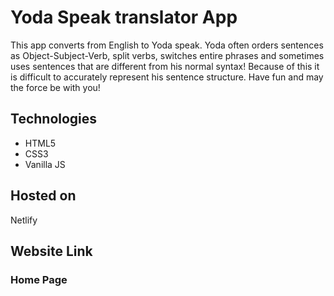 # Yoda Speak translator App

This app converts from English to Yoda speak. Yoda often orders sentences as Object-Subject-Verb, split verbs, switches entire phrases and sometimes uses sentences that are different from his normal syntax! Because of this it is difficult to accurately represent his sentence structure.
Have fun and may the force be with you!


## Technologies
* HTML5
* CSS3
* Vanilla JS

## Hosted on
Netlify

## Website Link

### Home Page
